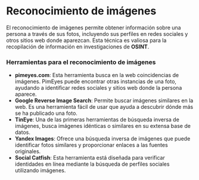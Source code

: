 # Reconocimiento de imágenes

El reconocimiento de imágenes permite obtener información sobre una persona a través de sus fotos, incluyendo sus perfiles en redes sociales y otros sitios web donde aparezcan. Esta técnica es valiosa para la recopilación de información en investigaciones de **OSINT**.

### Herramientas para el reconocimiento de imágenes

* **pimeyes.com**: Esta herramienta busca en la web coincidencias de imágenes. PimEyes puede encontrar otras instancias de una foto, ayudando a identificar redes sociales y sitios web donde la persona aparece.
* **Google Reverse Image Search**: Permite buscar imágenes similares en la web. Es una herramienta fácil de usar que ayuda a descubrir dónde más se ha publicado una foto.
* **TinEye**: Una de las primeras herramientas de búsqueda inversa de imágenes, busca imágenes idénticas o similares en su extensa base de datos.
* **Yandex Images**: Ofrece una búsqueda inversa de imágenes que puede identificar fotos similares y proporcionar enlaces a las fuentes originales.
* **Social Catfish**: Esta herramienta está diseñada para verificar identidades en línea mediante la búsqueda de perfiles sociales utilizando imágenes.

